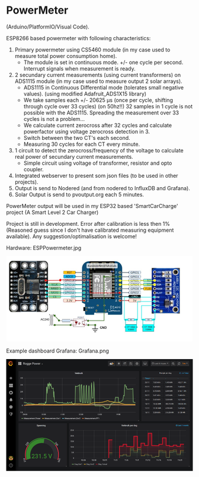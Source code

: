 PowerMeter
==========
(Arduino/PlatformIO/Visual Code).

ESP8266 based powermeter with following characteristics:

1. Primary powermeter using CS5460 module  (in my case used to measure total power consumption home).
	- The module is set in continuous mode. +/- one cycle per second. Interrupt signals when measurement is ready.
2. 2 secundary current measurements (using current transformers) on ADS1115 module (in my case used to measure output 2 solar arrays).
    - ADS1115 in Continuous Differential mode (tolerates small negative values). (using modified Adafruit_ADS1X15 library)
    - We take samples each +/- 20625 µs (once per cycle, shifting through cycle over 33 cycles) (on 50hz!!) 32 samples in 1 cycle is not possible with the ADS1115. Spreading the measurement over 33 cycles is not a problem...
    - We calculate current zerocross after 32 cycles and calculate powerfactor using voltage zerocross detection in 3.
    - Switch between the two CT's each second.
    - Measuring 30 cycles for each CT every minute.
3. 1 circuit to detect the zerocross/frequency of the voltage to calculate real power of secundary current measurements.
    - Simple circuit using voltage of transformer, resistor and opto coupler.
4. Integrated webserver to present som json files (to be used in other projects).
5. Output is send to Nodered (and from nodered to InfluxDB and Grafana). 
6. Solar Output is send to pvoutput.org each 5 minutes.

PowerMeter output will be used in my ESP32 based 'SmartCarCharge' project (A Smart Level 2 Car Charger)

Project is still in development. Error after calibration is less then 1% (Reasoned guess since I don't have calibrated measuring equipment available).  Any suggestion/optimalisation is welcome!

Hardware: ESPPowermeter.jpg

![ESPPowermeter.jpg](./ESPPowermeter.jpg)

Example dashboard Grafana: Grafana.png

![Grafana.png](./Grafana.png)

